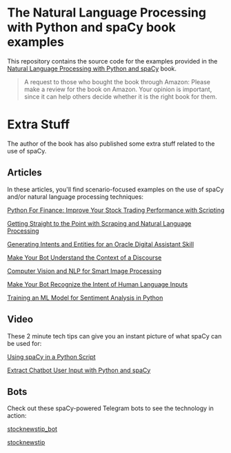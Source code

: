 # The Natural Language Processing with Python and spaCy book examples
This repository contains the source code for the examples provided in the [Natural Language Processing with Python and spaCy](https://nostarch.com/NLPPython) book.
> A request to those who bought the book through Amazon: Please make a review for the book on Amazon. Your opinion is important, since it can help others decide whether it is the right book for them.
# Extra Stuff 
The author of the book has also published some extra stuff related to the use of spaCy.
## Articles 
In these articles, you'll find scenario-focused examples on the use of spaCy and/or natural language processing techniques:

[Python For Finance: Improve Your Stock Trading Performance with Scripting](https://medium.com/@jxireal/python-for-finance-improve-your-stock-trading-performance-with-scripting-d3f32b7ac124)

[Getting Straight to the Point with Scraping and Natural Language Processing](https://medium.com/swlh/getting-straight-to-the-point-with-scraping-and-natural-language-processing-1a62aba65586)

[Generating Intents and Entities for an Oracle Digital Assistant Skill](https://blogs.oracle.com/oraclemagazine/generating-intents-and-entities-for-an-oracle-digital-assistant-skill)

[Make Your Bot Understand the Context of a Discourse](https://medium.com/swlh/make-your-bot-understand-the-context-of-a-discourse-4b740d46166c)

[Computer Vision and NLP for Smart Image Processing](https://medium.com/@jxireal/computer-vision-and-nlp-for-smart-image-processing-4e11265eaa1)

[Make Your Bot Recognize the Intent of Human Language Inputs](https://levelup.gitconnected.com/make-your-bot-recognize-the-intent-of-human-language-inputs-72f90b1d341a)

[Training an ML Model for Sentiment Analysis in Python](https://medium.com/dev-genius/training-an-ml-model-for-sentiment-analysis-in-python-63b6b8c68792)

## Video
These 2 minute tech tips can give you an instant picture of what spaCy can be used for:

[Using spaCy in a Python Script](https://www.youtube.com/watch?v=Fc6tULQ1aMQ)

[Extract Chatbot User Input with Python and spaCy](https://www.youtube.com/watch?v=oIP-38wA7ms)
## Bots
Check out these spaCy-powered Telegram bots to see the technology in action:

[stocknewstip_bot](https://t.me/stocknewstip_bot)

[stocknewstip](https://t.me/stocknewstip)




